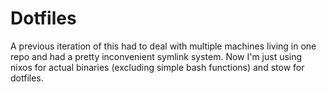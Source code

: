# Dotfiles
A previous iteration of this had to deal with multiple machines living in one
repo and had a pretty inconvenient symlink system. Now I'm just using nixos for
actual binaries (excluding simple bash functions) and stow for dotfiles.

